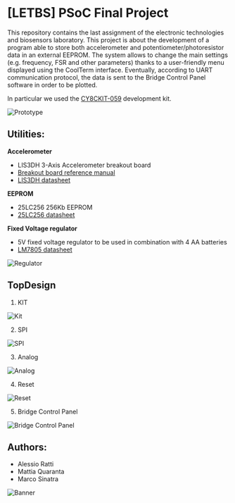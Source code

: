# [LETBS] PSoC Final Project
This repository contains the last assignment of the electronic technologies and biosensors laboratory.
This project is about the development of a program able to store both accelerometer and potentiometer/photoresistor data in an external EEPROM. The system allows to change the main settings (e.g. frequency, FSR and other parameters) thanks to a user-friendly menu displayed using the CoolTerm interface. Eventually, according to UART communication protocol, the data is sent to the Bridge Control Panel software in order to be plotted.

In particular we used the [CY8CKIT-059](https://www.cypress.com/documentation/development-kitsboards/cy8ckit-059-psoc-5lp-prototyping-kit-onboard-programmer-and) development kit.

<img src="https://github.com/AlessioRatti/Group_02_Final_Project/Imgs/board.jpeg" title="Prototype" alt="Prototype">

## Utilities:

**Accelerometer**
- LIS3DH 3-Axis Accelerometer breakout board
- <a href="https://cdn-learn.adafruit.com/downloads/pdf/adafruit-lis3dh-triple-axis-accelerometer-breakout.pdf">Breakout board reference manual</a>
- <a href="https://www.st.com/resource/en/datasheet/lis3dh.pdf">LIS3DH datasheet</a>

**EEPROM**
- 25LC256 256Kb EEPROM
- <a href="http://ww1.microchip.com/downloads/en/DeviceDoc/20005715A.pdf">25LC256 datasheet</a>

**Fixed Voltage regulator**
- 5V fixed voltage regulator to be used in combination with 4 AA batteries
-  <a href="http://www.ti.com/lit/ds/symlink/lm340.pdf">LM7805 datasheet</a>

<img src="https://github.com/AlessioRatti/Group_02_Final_Project/Imgs/regulator.png" title="Regulator" alt="Regulator">


## TopDesign
1. KIT
<img src="https://github.com/AlessioRatti/Group_02_Final_Project/Imgs/KIT.png" title="Kit" alt="Kit">

2. SPI
<img src="https://github.com/AlessioRatti/Group_02_Final_Project/Imgs/SPI.png" title="SPI" alt="SPI">

3. Analog
<img src="https://github.com/AlessioRatti/Group_02_Final_Project/Imgs/ANALOG.png" title="Analog" alt="Analog">

4. Reset
<img src="https://github.com/AlessioRatti/Group_02_Final_Project/Imgs/RESET.png" title="Reset" alt="Reset">

5. Bridge Control Panel
<img src="https://github.com/AlessioRatti/Group_02_Final_Project/Imgs/BCP.png" title="Bridge Control Panel" alt="Bridge Control Panel">

## Authors:
- Alessio Ratti
- Mattia Quaranta
- Marco Sinatra

<img src="https://github.com/AlessioRatti/Group_02_Final_Project/Imgs/banner.png" title="Banner" alt="Banner">